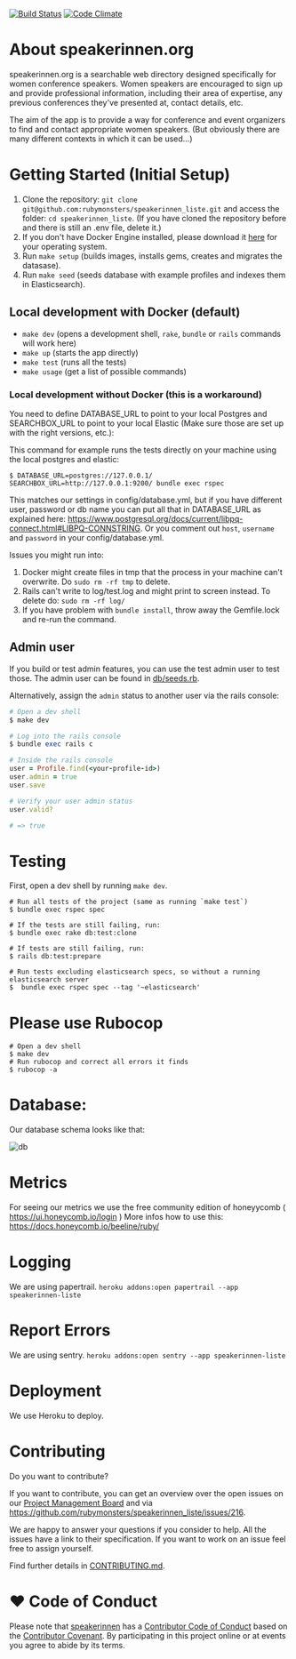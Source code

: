 [![Build Status](https://travis-ci.org/rubymonsters/speakerinnen_liste.png)](https://travis-ci.org/rubymonsters/speakerinnen_liste) [![Code Climate](https://codeclimate.com/github/rubymonsters/speakerinnen_liste.png)](https://codeclimate.com/github/rubymonsters/speakerinnen_liste)

# About speakerinnen.org

speakerinnen.org is a searchable web directory designed specifically for women conference speakers. Women speakers are encouraged to sign up and provide professional information, including their area of expertise, any previous conferences they've presented at, contact details, etc.

The aim of the app is to provide a way for conference and event organizers to find and contact appropriate women speakers. (But obviously there are many different contexts in which it can be used...)

# Getting Started (Initial Setup)

1. Clone the repository: `git clone git@github.com:rubymonsters/speakerinnen_liste.git` and access the folder: `cd speakerinnen_liste`. (If you have cloned the repository before and there is still an .env file, delete it.)
2. If you don't have Docker Engine installed, please download it [here](https://docs.docker.com/install) for your operating system.
3. Run `make setup` (builds images, installs gems, creates and migrates the datasase).
4. Run `make seed` (seeds database with example profiles and indexes them in Elasticsearch).

## Local development with Docker (default)

* `make dev` (opens a development shell, `rake`, `bundle` or `rails` commands will work here)
* `make up` (starts the app directly)
* `make test` (runs all the tests)
* `make usage` (get a list of possible commands)

### Local development without Docker (this is a workaround)
 
You need to define DATABASE_URL to point to your local Postgres and SEARCHBOX_URL to point to your local Elastic (Make sure those are set up with the right versions, etc.):  

This command for example runs the tests directly on your machine using the local postgres and elastic:

```$ DATABASE_URL=postgres://127.0.0.1/ SEARCHBOX_URL=http://127.0.0.1:9200/ bundle exec rspec```

This matches our settings in config/database.yml, but if you have different user, password or db name you can put all that in DATABASE_URL as explained here: https://www.postgresql.org/docs/current/libpq-connect.html#LIBPQ-CONNSTRING.
Or you comment out `host`, `username` and `password` in your config/database.yml.

Issues you might run into:
1) Docker might create files in tmp that the process in your machine can't overwrite. Do ```sudo rm -rf tmp``` to delete.
2) Rails can't write to log/test.log and might print to screen instead. To delete do: ``` sudo rm -rf log/ ```
3) If you have problem with `bundle install`, throw away the Gemfile.lock and re-run the command.


## Admin user

  If you build or test admin features, you can use the test admin user to test those. The admin user can be found in [db/seeds.rb](db/seeds.rb#L156-L179). 

  Alternatively, assign the `admin` status to another user via the rails console:

  ```ruby
  # Open a dev shell
  $ make dev

  # Log into the rails console
  $ bundle exec rails c

  # Inside the rails console
  user = Profile.find(<your-profile-id>)
  user.admin = true
  user.save

  # Verify your user admin status
  user.valid?

  # => true
  ```

# Testing

First, open a dev shell by running `make dev`.

```
# Run all tests of the project (same as running `make test`)
$ bundle exec rspec spec

# If the tests are still failing, run:
$ bundle exec rake db:test:clone

# If tests are still failing, run:
$ rails db:test:prepare

# Run tests excluding elasticsearch specs, so without a running elasticsearch server
$  bundle exec rspec spec --tag '~elasticsearch'
```

# Please use Rubocop

```
# Open a dev shell
$ make dev
# Run rubocop and correct all errors it finds
$ rubocop -a
```

# Database:
Our database schema looks like that:


![db](https://user-images.githubusercontent.com/1218914/43900439-368fa600-9be5-11e8-8f9c-d209784de1ef.jpg)

# Metrics

For seeing our metrics we use the free community edition of honeyycomb ( https://ui.honeycomb.io/login )
More infos how to use this: https://docs.honeycomb.io/beeline/ruby/

# Logging

We are using papertrail.
`heroku addons:open papertrail --app speakerinnen-liste`

# Report Errors

We are using sentry.
`heroku addons:open sentry --app speakerinnen-liste`

# Deployment

We use Heroku to deploy.

# Contributing

Do you want to contribute?

If you want to contribute, you can get an overview over the open issues on our [Project Management Board](https://github.com/rubymonsters/speakerinnen_liste/projects/1) and via https://github.com/rubymonsters/speakerinnen_liste/issues/216.

We are happy to answer your questions if you consider to help. All the issues have a link to their specification. If you want to work on an issue feel free to assign yourself.

Find further details in [CONTRIBUTING.md](CONTRIBUTING.md).

# ♥ Code of Conduct

Please note that [speakerinnen](https://speakerinnen.org) has a [Contributor Code of Conduct](https://github.com/rubymonsters/speakerinnen_liste/blob/master/code-of-conduct.md) based on the [Contributor Covenant](https://www.contributor-covenant.org). By participating in this project online or at events you agree to abide by its terms.
